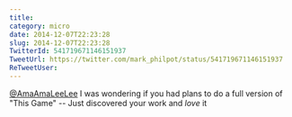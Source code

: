 ```yaml
---
title: 
category: micro
date: 2014-12-07T22:23:28
slug: 2014-12-07T22:23:28
TwitterId: 541719671146151937
TweetUrl: https://twitter.com/mark_philpot/status/541719671146151937
ReTweetUser: 
---
```


[@AmaAmaLeeLee](https://twitter.com/AmaAmaLeeLee) I was wondering if you had plans to do a full version of "This Game" -- Just discovered your work and *love* it